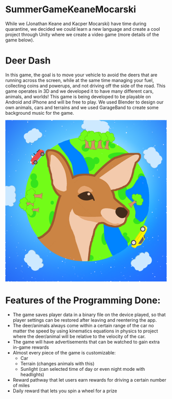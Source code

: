 # SummerGameKeaneMocarski
While we (Jonathan Keane and Kacper Mocarski) have time during quarantine, we decided we could learn a new language and create a cool project through Unity where we create a video game (more details of the game below).

# Deer Dash
In this game, the goal is to move your vehicle to avoid the deers that are running across the screen, while at the same time managing your fuel, collecting coins and powerups, and not driving off the side of the road. This game operates in 3D and we developed it to have many different cars, animals, and worlds! This game is being developed to be playable on Android and iPhone and will be free to play. We used Blender to design our own animals, cars and terrains and we used GarageBand to create some background music for the game.

<img src = "SummerCarGame/Assets/Images/deerDashWithStarsFinal.png">

# Features of the Programming Done:
- The game saves player data in a binary file on the device played, so that player settings can be restored after leaving and reentering the app. 
- The deer/animals always come within a certain range of the car no matter the speed by using kinematics equations in physics to project where the deer/animal will be relative to the velocity of the car. 
- The game will have advertisements that can be watched to gain extra in-game rewards
- Almost every piece of the game is customizable:
  * Car
  * Terrain (changes animals with this)
  * Sunlight (can selected time of day or even night mode with headlights)
- Reward pathway that let users earn rewards for driving a certain number of miles
- Daily reward that lets you spin a wheel for a prize
